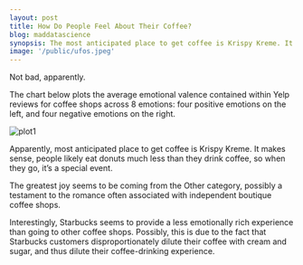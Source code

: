 ```yaml
---
layout: post
title: How Do People Feel About Their Coffee?
blog: maddatascience
synopsis: The most anticipated place to get coffee is Krispy Kreme. It makes sense, people likely eat donuts much less than they drink coffee, so when they go, it’s a special event.
image: '/public/ufos.jpeg'
---
```

Not bad, apparently.

The chart below plots the average emotional valence contained within Yelp reviews for coffee shops across 8 emotions: four positive emotions on the left, and four negative emotions on the right.

![plot1](../public/coffee/plot1.png)

Apparently, most anticipated place to get coffee is Krispy Kreme. It makes sense, people likely eat donuts much less than they drink coffee, so when they go, it’s a special event.

The greatest joy seems to be coming from the Other category, possibly a testament to the romance often associated with independent boutique coffee shops.

Interestingly, Starbucks seems to provide a less emotionally rich experience than going to other coffee shops. Possibly, this is due to the fact that Starbucks customers disproportionately dilute their coffee with cream and sugar, and thus dilute their coffee-drinking experience.
